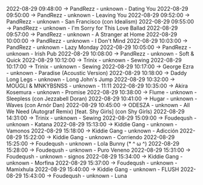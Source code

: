 2022-08-29 09:48:00 -> PandRezz - unknown - Dating You
2022-08-29 09:50:00 -> PandRezz - unknown - Leaving You
2022-08-29 09:52:00 -> PandRezz - unknown - San Francisco (con Idealism)
2022-08-29 09:55:00 -> PandRezz - unknown - I'm Sorry for This Love Ballad
2022-08-29 09:57:00 -> PandRezz - unknown - A Stranger at Home
2022-08-29 10:00:00 -> PandRezz - unknown - I Don't Mind
2022-08-29 10:03:00 -> PandRezz - unknown - Lazy Monday
2022-08-29 10:05:00 -> PandRezz - unknown - Irish Pub
2022-08-29 10:08:00 -> PandRezz - unknown - Soft & Quick
2022-08-29 10:12:00 -> Trinix - unknown - Sewing
2022-08-29 10:17:00 -> Trinix - unknown - Sewing
2022-08-29 10:17:00 -> George Ezra - unknown - Paradise (Acoustic Version)
2022-08-29 10:18:00 -> Daddy Long Legs - unknown - Long John's Jump
2022-08-29 10:32:00 -> MOÜGLI & MNKYBSNSS - unknown - 11:11
2022-08-29 10:35:00 -> Akira Kosemura - unknown - Promise
2022-08-29 10:38:00 -> Flume - unknown - Sleepless (con Jezzabell Doran)
2022-08-29 10:41:00 -> Hugar - unknown - Waves (con Arnór Dan)
2022-08-29 10:45:00 -> ODESZA - unknown - All We Need (Autograf Remix) [feat. Shy Girls] (con Shy Girls)
2022-08-29 14:31:00 -> Trinix - unknown - Sewing
2022-08-29 15:09:00 -> Foudeqush - unknown - Katana
2022-08-29 15:13:00 -> Kiddie Gang - unknown - Vamonos
2022-08-29 15:18:00 -> Kiddie Gang - unknown - Adicción
2022-08-29 15:22:00 -> Kiddie Gang - unknown - Corriendo
2022-08-29 15:25:00 -> Foudeqush - unknown - Lola Bunny (* ^ ω ^)
2022-08-29 15:28:00 -> Foudeqush - unknown - Puro Veneno
2022-08-29 15:31:00 -> Foudeqush - unknown - signos
2022-08-29 15:34:00 -> Kiddie Gang - unknown - Morfina
2022-08-29 15:37:00 -> Foudeqush - unknown - Mamixhula
2022-08-29 15:40:00 -> Kiddie Gang - unknown - FLUSH
2022-08-29 15:43:00 -> Foudeqush - unknown - Luna
